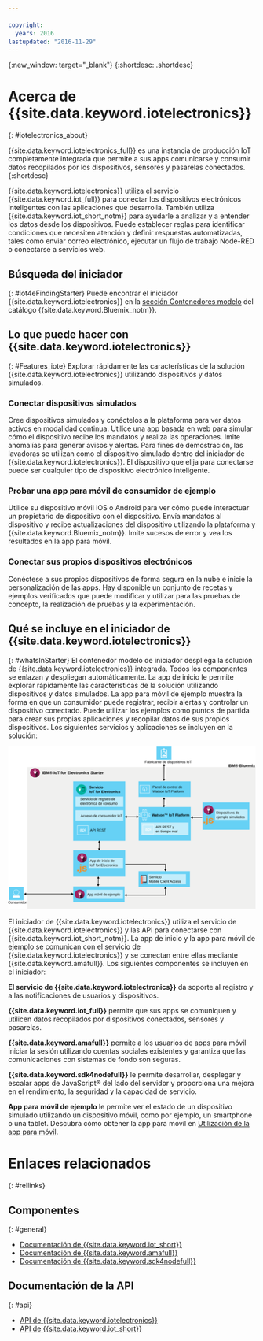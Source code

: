 ```yaml
---

copyright:
  years: 2016
lastupdated: "2016-11-29"
---
```


{:new_window: target="\_blank"}
{:shortdesc: .shortdesc}

# Acerca de {{site.data.keyword.iotelectronics}}
{: #iotelectronics_about}

{{site.data.keyword.iotelectronics_full}} es una instancia de producción IoT completamente integrada que permite a sus apps comunicarse y consumir datos recopilados por los dispositivos, sensores y pasarelas conectados.
{:shortdesc}

{{site.data.keyword.iotelectronics}} utiliza el servicio {{site.data.keyword.iot_full}} para conectar los dispositivos electrónicos inteligentes con las aplicaciones que desarrolla. También utiliza {{site.data.keyword.iot_short_notm}} para ayudarle a analizar y a entender los datos desde los dispositivos. Puede establecer reglas para identificar condiciones que necesiten atención y definir respuestas automatizadas, tales como enviar correo electrónico, ejecutar un flujo de trabajo Node-RED o conectarse a servicios web.  

## Búsqueda del iniciador
{: #iot4eFindingStarter}
Puede encontrar el iniciador {{site.data.keyword.iotelectronics}} en la [sección Contenedores modelo](https://console.{DomainName}/catalog/starters/iot-for-electronics-starter/) del catálogo {{site.data.keyword.Bluemix_notm}}.  

## Lo que puede hacer con {{site.data.keyword.iotelectronics}}
{: #Features_iote}
Explorar rápidamente las características de la solución {{site.data.keyword.iotelectronics}} utilizando dispositivos y datos simulados.

### Conectar dispositivos simulados
Cree dispositivos simulados y conéctelos a la plataforma para ver datos activos en modalidad continua. Utilice una app basada en web para simular cómo el dispositivo recibe los mandatos y realiza las operaciones. Imite anomalías para generar avisos y alertas. Para fines de demostración, las lavadoras se utilizan como el dispositivo simulado dentro del iniciador de {{site.data.keyword.iotelectronics}}. El dispositivo que elija para conectarse puede ser cualquier tipo de dispositivo electrónico inteligente.  

### Probar una app para móvil de consumidor de ejemplo
Utilice su dispositivo móvil iOS o Android para ver cómo puede interactuar un propietario de dispositivo con el dispositivo. Envía mandatos al dispositivo y recibe actualizaciones del dispositivo utilizando la plataforma y {{site.data.keyword.Bluemix_notm}}. Imite sucesos de error y vea los resultados en la app para móvil.

### Conectar sus propios dispositivos electrónicos
Conéctese a sus propios dispositivos de forma segura en la nube e inicie la personalización de las apps. Hay disponible un conjunto de recetas y ejemplos verificados que puede modificar y utilizar para las pruebas de concepto, la realización de pruebas y la experimentación.

## Qué se incluye en el iniciador de {{site.data.keyword.iotelectronics}}
{: #whatsInStarter}
El contenedor modelo de iniciador despliega la solución de {{site.data.keyword.iotelectronics}} integrada.  Todos los componentes se enlazan y despliegan automáticamente. La app de inicio le permite explorar rápidamente las características de la solución utilizando dispositivos y datos simulados. La app para móvil de ejemplo muestra la forma en que un consumidor puede registrar, recibir alertas y controlar un dispositivo conectado. Puede utilizar los ejemplos como puntos de partida para crear sus propias aplicaciones y recopilar datos de sus propios dispositivos. Los siguientes servicios y aplicaciones se incluyen en la solución:

![Arquitectura de {{site.data.keyword.iotelectronics}}. En este diagrama se describe el cuerpo principal del tema.](images/IoT4E_architecture.svg "Arquitectura de {{site.data.keyword.iotelectronics}}")

El iniciador de {{site.data.keyword.iotelectronics}} utiliza el servicio de {{site.data.keyword.iotelectronics}} y las API para conectarse con {{site.data.keyword.iot_short_notm}}. La app de inicio y la app para móvil de ejemplo se comunican con el servicio de {{site.data.keyword.iotelectronics}} y se conectan entre ellas mediante {{site.data.keyword.amafull}}. Los siguientes componentes se incluyen en el iniciador:

**El servicio de {{site.data.keyword.iotelectronics}}** da soporte al registro y a las notificaciones de usuarios y dispositivos.

**{{site.data.keyword.iot_full}}** permite que sus apps se comuniquen y utilicen datos recopilados por dispositivos conectados, sensores y pasarelas.

<!-- **{{site.data.keyword.iotrtinsights_full}}** enables you to enrich and monitor data from your appliances, visualize what's happening now, and respond to emerging conditions by using automated actions. -->

**{{site.data.keyword.amafull}}** permite a los usuarios de apps para móvil iniciar la sesión utilizando cuentas sociales existentes y garantiza que las comunicaciones con sistemas de fondo son seguras.

**{{site.data.keyword.sdk4nodefull}}** le permite desarrollar, desplegar y escalar apps de JavaScript&reg; del lado del servidor y proporciona una mejora en el rendimiento, la seguridad y la capacidad de servicio.

**App para móvil de ejemplo** le permite ver el estado de un dispositivo simulado utilizando un dispositivo móvil, como por ejemplo, un smartphone o una tablet. Descubra cómo obtener la app para móvil en [Utilización de la app para móvil](iotelectronics_config_mobile.html).

# Enlaces relacionados
{: #rellinks}
## Componentes
{: #general}
* [Documentación de {{site.data.keyword.iot_short}}](https://console.ng.bluemix.net/docs/services/IoT/index.html#gettingstartedtemplate)
* [Documentación de {{site.data.keyword.amafull}}](https://console.ng.bluemix.net/docs/services/mobileaccess/index.html)
* [Documentación de {{site.data.keyword.sdk4nodefull}}](https://console.ng.bluemix.net/docs/runtimes/nodejs/index.html#nodejs_runtime)


## Documentación de la API
{: #api}
*  [API de {{site.data.keyword.iotelectronics}}](http://ibmiotforelectronics.mybluemix.net/public/iot4eregistrationapi.html)  
*  [API de {{site.data.keyword.iot_short}}](https://developer.ibm.com/iotfoundation/recipes/api-documentation/)
